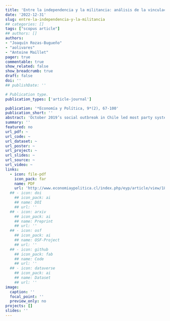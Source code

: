 ```yaml
---
title: 'Entre la independencia y la militancia: análisis de la vinculación partidaria de los convencionales constituyentes de Chile'
date: '2022-12-31'
slug: entre-la-independencia-y-la-militancia
## categories: []
tags: ["scopus article"]
## authors: []
authors:
- "Joaquín Rozas-Bugueño"
- "aolivares"
- "Antoine Maillet"
pager: true
commentable: true
show_related: false
show_breadcrumb: true
draft: false
doi: ''
## publishDate: ''

# Publication type.
publication_types: ['article-journal']

publication: '*Economía y Política, 9*(2), 67-100'
publication_short: ''
abstract: 'October 2019’s social outbreak in Chile led most party system representatives to sign an agreement on a new Constitution to process the political and social crisis. That opened the way to creating a Constituent Convention, which had a novel composition: parity in terms of gender, with constituent representatives that came from electoral lists of independents and indigenous reserved seats, in addition to actors with a classical partisan profile. We tackle the following questions: What was the composition of the Convention, in terms of the conventional delegates’ partisan linkages? In which way the groups that were part of the Convention differed in their attributes? The article proposes a typology of partisan linkages beyond the dichotomous distinction between legal party militants and independents, based on three categories: partisan militants, partisan independents, and non-partisan independents. We operationalize the typology by constructing our own dataset of the constitutional delegates. Our data shows a relatively homogenous distribution between the categories that account for its analytical potential. In addition, such data allows us to take some distance from views of the Convention as mainly composed by outsiders. Furthermore, we show differences between and within the categories. The partisan militants had a more traditional political profile, holding mostly experience in public offices or popular representative seats, fewer social organizations’ ties, and significant intern homogeneity. The partisan independents accounted for relevant social organizations’ linkages and substantial internal heterogeneity. Finally, the nonpartisan independents had mostly linkages with social organizations and had more internal homogeneity than the partisan independents.'
summary: ''
featured: no
url_pdf: ~
url_code: ~
url_dataset: ~
url_poster: ~
url_project: ~
url_slides: ~
url_source: ~
url_video: ~
links:
  - icon: file-pdf
    icon_pack: far
    name: PDF
    url: 'http://www.economiaypolitica.cl/index.php/eyp/article/view/188'
  ## - icon: doi
    ## icon_pack: ai
    ## name: DOI
    ## url: ''
  ## - icon: arxiv
    ## icon_pack: ai
    ## name: Preprint
    ## url: ''
  ## - icon: osf
    ## icon_pack: ai
    ## name: OSF-Project
    ## url: ''
  ## - icon: github
    ## icon_pack: fab
    ## name: Code
    ## url: ''
  ## - icon: dataverse
    ## icon_pack: ai
    ## name: Dataset
    ## url: ''
image:
  caption: ''
  focal_point: ''
  preview_only: no
projects: []
slides: ''
---
```

